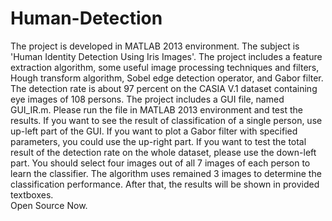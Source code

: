 # Human-Detection
The project is developed in MATLAB 2013 environment.
The subject is 'Human Identity Detection Using Iris Images'.
The project includes a feature extraction algorithm, some useful image processing techniques and filters, Hough transform algorithm, Sobel edge detection operator, and Gabor filter.
The detection rate is about 97 percent on the CASIA V.1 dataset containing eye images of 108 persons.
The project includes a GUI file, named GUI_IR.m. Please run the file in MATLAB 2013 environment and test the results.
If you want to see the result of classification of a single person, use up-left part of the GUI. 
If you want to plot a Gabor filter with specified parameters, you could use the up-right part.
If you want to test the total result of the detection rate on the whole dataset, please use the down-left part. You should select four images out of all 7 images of each person to learn the classifier. The algorithm uses remained 3 images to determine the classification performance. After that, the results will be shown in provided textboxes.   
Open Source Now.
